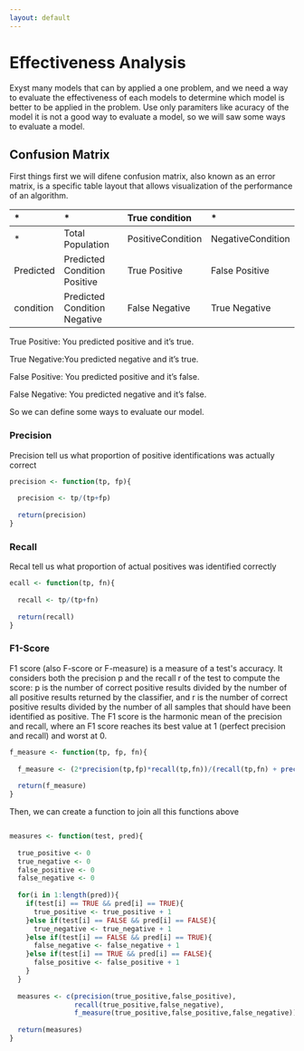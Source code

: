 ```yaml
---
layout: default
---
```

# Effectiveness Analysis

Exyst many models that can by applied a one problem, and we need a way to evaluate the effectiveness of each models to determine which model is better to be applied in the problem.
Use only paramiters like acuracy of the model it is not a good way to evaluate a model, so we will saw some ways to evaluate a model.
## Confusion Matrix
First things first we will difene confusion matrix, also known as an error matrix, is a specific table layout that allows visualization of the performance of an algorithm.

|      *       | *                              | True condition   |*                |
|:-------------|:-------------------------------|:-----------------|:----------------|
| *            | Total Population               | PositiveCondition|NegativeCondition|
| Predicted    | Predicted Condition Positive   | True Positive    | False Positive  |
| condition    | Predicted Condition Negative   | False Negative   | True Negative   |

True Positive: You predicted positive and it’s true.

True Negative:You predicted negative and it’s true.

False Positive: You predicted positive and it’s false.

False Negative: You predicted negative and it’s false.

So we can define some ways to evaluate our model.

### Precision

Precision tell us what proportion of positive identifications was actually correct



```R
precision <- function(tp, fp){
  
  precision <- tp/(tp+fp)
  
  return(precision)
}
```

### Recall 
Recal tell us what proportion of actual positives was identified correctly


```R
ecall <- function(tp, fn){
  
  recall <- tp/(tp+fn)
  
  return(recall)
}
```

### F1-Score
F1 score (also F-score or F-measure) is a measure of a test's accuracy. It considers both the precision p and the recall r of the test to compute the score: p is the number of correct positive results divided by the number of all positive results returned by the classifier, and r is the number of correct positive results divided by the number of all samples that should have been identified as positive. The F1 score is the harmonic mean of the precision and recall, where an F1 score reaches its best value at 1 (perfect precision and recall) and worst at 0.


```R
f_measure <- function(tp, fp, fn){
  
  f_measure <- (2*precision(tp,fp)*recall(tp,fn))/(recall(tp,fn) + precision(tp, fp))
  
  return(f_measure)
}
```

Then, we can create a function to join all this functions above


```R

measures <- function(test, pred){
  
  true_positive <- 0
  true_negative <- 0
  false_positive <- 0
  false_negative <- 0
  
  for(i in 1:length(pred)){
    if(test[i] == TRUE && pred[i] == TRUE){
      true_positive <- true_positive + 1
    }else if(test[i] == FALSE && pred[i] == FALSE){
      true_negative <- true_negative + 1
    }else if(test[i] == FALSE && pred[i] == TRUE){
      false_negative <- false_negative + 1
    }else if(test[i] == TRUE && pred[i] == FALSE){
      false_positive <- false_positive + 1
    }
  }
  
  measures <- c(precision(true_positive,false_positive), 
                recall(true_positive,false_negative), 
                f_measure(true_positive,false_positive,false_negative))
  
  return(measures)
}
```
